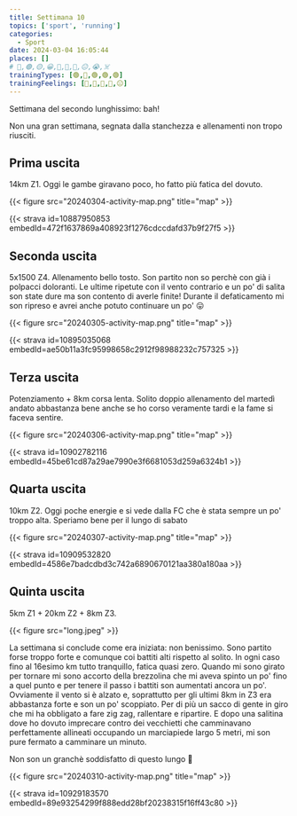 ```yaml
---
title: Settimana 10
topics: ['sport', 'running']
categories:
  - Sport
date: 2024-03-04 16:05:44
places: []
# 🔴,🟢,🟡,😀,🙁,🫤,🙂,😐,😭,☠️
trainingTypes: [🟢,🔴,🟢,🟢,🟢]
trainingFeelings: [🫤,🙂,🫤,🙁,😐]
---
```

Settimana del secondo lunghissimo: bah!
<!--more--> 

Non una gran settimana, segnata dalla stanchezza e allenamenti non tropo riusciti.

## Prima uscita

14km Z1. Oggi le gambe giravano poco, ho fatto più fatica del dovuto.

{{< figure src="20240304-activity-map.png" title="map" >}}

{{< strava id=10887950853 embedId=472f1637869a408923f1276cdccdafd37b9f27f5 >}}

## Seconda uscita

5x1500 Z4. Allenamento bello tosto. Son partito non so perchè con già i polpacci doloranti.
Le ultime ripetute con il vento contrario e un po' di salita son state dure ma son contento di averle finite!
Durante il defaticamento mi son ripreso e avrei anche potuto continuare un po' 😛

{{< figure src="20240305-activity-map.png" title="map" >}}

{{< strava id=10895035068 embedId=ae50b11a3fc95998658c2912f98988232c757325 >}}

## Terza uscita

Potenziamento + 8km corsa lenta. Solito doppio allenamento del martedì andato abbastanza bene anche se ho corso veramente tardi e la fame si faceva sentire.

{{< figure src="20240306-activity-map.png" title="map" >}}

{{< strava id=10902782116 embedId=45be61cd87a29ae7990e3f6681053d259a6324b1 >}}

## Quarta uscita

10km Z2. Oggi poche energie e si vede dalla FC che è stata sempre un po' troppo alta.
Speriamo bene per il lungo di sabato

{{< figure src="20240307-activity-map.png" title="map" >}}

{{< strava id=10909532820 embedId=4586e7badcdbd3c742a6890670121aa380a180aa >}}

## Quinta uscita

5km Z1 + 20km Z2 + 8km Z3.

{{< figure src="long.jpeg" >}}

La settimana si conclude come era iniziata: non benissimo. Sono partito forse troppo forte e comunque coi battiti alti rispetto al solito. In ogni caso fino al 16esimo km tutto tranquillo, fatica quasi zero.
Quando mi sono girato per tornare mi sono accorto della brezzolina che mi aveva spinto un po' fino a quel punto e per tenere il passo i battiti son aumentati ancora un po'. Ovviamente il vento si è alzato e, soprattutto per gli ultimi 8km in Z3 era abbastanza forte e son un po' scoppiato. Per di più un sacco di gente in giro che mi ha obbligato a fare zig zag, rallentare e ripartire. E dopo una salitina dove ho dovuto imprecare contro dei vecchietti che camminavano perfettamente allineati occupando un marciapiede largo 5 metri, mi son pure fermato a camminare un minuto.

Non son un granchè soddisfatto di questo lungo 🤨

{{< figure src="20240310-activity-map.png" title="map" >}}

{{< strava id=10929183570 embedId=89e93254299f888edd28bf20238315f16ff43c80 >}}
